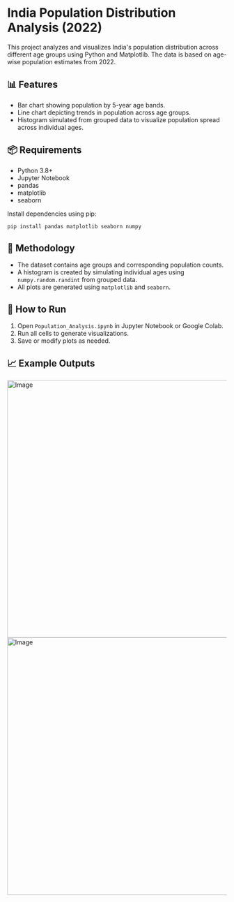 # India Population Distribution Analysis (2022)

This project analyzes and visualizes India's population distribution across different age groups using Python and Matplotlib. The data is based on age-wise population estimates from 2022.

## 📊 Features

- Bar chart showing population by 5-year age bands.
- Line chart depicting trends in population across age groups.
- Histogram simulated from grouped data to visualize population spread across individual ages.

## 📦 Requirements

- Python 3.8+
- Jupyter Notebook
- pandas
- matplotlib
- seaborn
  
Install dependencies using pip:

```bash
pip install pandas matplotlib seaborn numpy
```

## 🧠 Methodology

- The dataset contains age groups and corresponding population counts.
- A histogram is created by simulating individual ages using `numpy.random.randint` from grouped data.
- All plots are generated using `matplotlib` and `seaborn`.

## 📌 How to Run

1. Open `Population_Analysis.ipynb` in Jupyter Notebook or Google Colab.
2. Run all cells to generate visualizations.
3. Save or modify plots as needed.

## 📈 Example Outputs
<img width="989" height="590" alt="Image" src="https://github.com/user-attachments/assets/1c419057-fd61-4dce-9186-fd79a44d23ec" />
<img width="989" height="590" alt="Image" src="https://github.com/user-attachments/assets/3e938b69-a3f2-487f-a901-b55b28d46651" />

